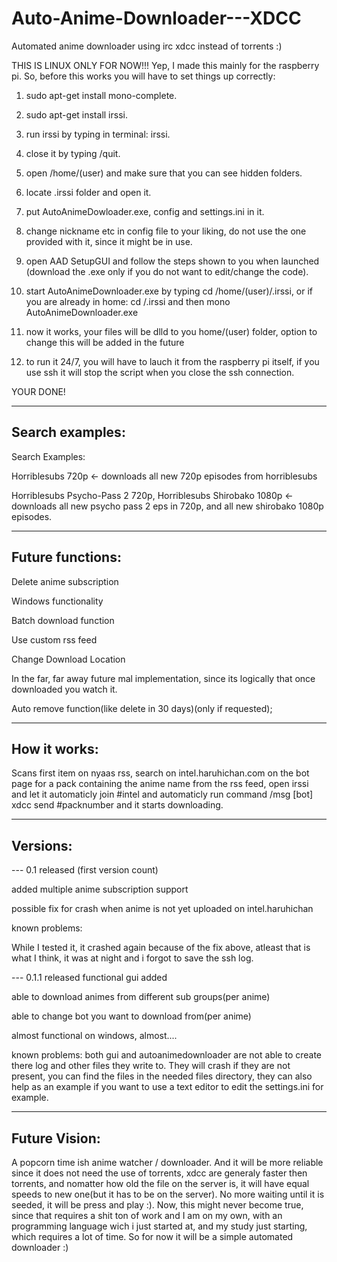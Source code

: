 Auto-Anime-Downloader---XDCC
============================

Automated anime downloader using irc xdcc instead of torrents :)

THIS IS LINUX ONLY FOR NOW!!!
Yep, I made this mainly for the raspberry pi.
So, before this works you will have to set things up correctly:

1. sudo apt-get install mono-complete.

2. sudo apt-get install irssi.

3. run irssi by typing in terminal: irssi.

4. close it by typing /quit.

5. open /home/(user) and make sure that you can see hidden folders.

6. locate .irssi folder and open it.

7. put AutoAnimeDowloader.exe, config and settings.ini in it.

8. change nickname etc in config file to your liking, do not use the one provided with it, since it might be in use.

9. open AAD SetupGUI and follow the steps shown to you when launched (download the .exe only if you do not want to edit/change the code).

10. start AutoAnimeDownloader.exe by typing cd /home/(user)/.irssi, or if you are already in home: cd /.irssi 
and then mono AutoAnimeDownloader.exe

11. now it works, your files will be dlld to you home/(user) folder, option to change this will be added in the future

12. to run it 24/7, you will have to lauch it from the raspberry pi itself, if you use ssh it will
stop the script when you close the ssh connection.

YOUR DONE!

____________________________________________________________________________________________________
Search examples:
-------------------

Search Examples: 

Horriblesubs 720p <- downloads all new 720p episodes from horriblesubs

Horriblesubs Psycho-Pass 2 720p, Horriblesubs Shirobako 1080p <-downloads all new psycho pass 2 eps in 720p, 
and all new shirobako 1080p episodes.

____________________________________________________________________________________________________

Future functions:
-------------------
Delete anime subscription

Windows functionality

Batch download function

Use custom rss feed

Change Download Location 

In the far, far away future mal implementation, since its logically that once downloaded you watch it.

Auto remove function(like delete in 30 days)(only if requested);

____________________________________________________________________________________________________
How it works:
------------------
Scans first item on nyaas rss, search on intel.haruhichan.com on the bot page for a pack containing the 
anime name from the rss feed, open irssi and let it automaticly join #intel and automaticly run command 
/msg [bot] xdcc send #packnumber and it starts downloading.

____________________________________________________________________________________________________
Versions:
------------------

--- 0.1 released (first version count)

added multiple anime subscription support

possible fix for crash when anime is not yet uploaded on intel.haruhichan

known problems:

While I tested it, it crashed again because of the fix above, atleast that is what I think, it was at night and i forgot to save the ssh log.

--- 0.1.1 released 
functional gui added

able to download animes from different sub groups(per anime)

able to change bot you want to download from(per anime)

almost functional on windows, almost....

known problems: both gui and autoanimedownloader are not able to create there log and other files they write to. They will 
crash if they are not present, you can find the files in the needed files directory, they can also help as an example if
you want to use a text editor to edit the settings.ini for example.
____________________________________________________________________________________________________
Future Vision:
------------------
A popcorn time ish anime watcher / downloader. And it will be more reliable since it does not need the use of torrents, xdcc are generaly faster then torrents, and nomatter how old the file on the server is, it will have equal speeds to new one(but it has to be on the server). No more waiting until it is seeded, it will be press and play :). Now, this might never become true, since that requires a shit ton of work and I am on my own, with an programming language wich i just started at, and my study just starting, which requires a lot of time. So for now it will be a simple automated downloader :)
